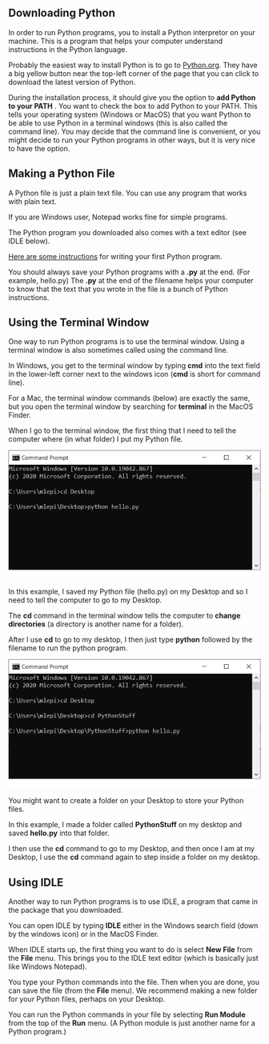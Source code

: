 ## Downloading Python
In order to run Python programs, you to install a Python interpretor on your machine. This is a program that helps your computer understand instructions in the Python language. 

Probably the easiest way to install Python is to go to [Python.org](https://www.python.org/downloads/). 
They have a big yellow button near the top-left corner of the page that you can click to download the latest version of Python.

During the installation process, it should give you the option to **add Python to your PATH** . You want to check the box to add Python to your PATH. 
This tells your operating system (Windows or MacOS) that you want Python to be able to use Python in a terminal windows (this is also called the command line). 
You may decide that the command line is convenient, or you might decide to run your Python programs in other ways, but it is very nice to have the option. 

## Making a Python File

A Python file is just a plain text file. You can use any program that works with plain text. 

If you are Windows user, Notepad works fine for simple programs. 

The Python program you downloaded also comes with a text editor (see IDLE below). 

[Here are some instructions](2-HelloPython.md) for writing your first Python program. 

You should always save your Python programs with a **.py** at the end. (For example, hello.py) 
The **.py** at the end of the filename helps your computer to know that the text that you wrote in the file is a bunch of Python instructions. 

## Using the Terminal Window

One way to run Python programs is to use the terminal window. Using a terminal window is also sometimes called using the command line.

In Windows, you get to the terminal window by typing **cmd** into the text field in the lower-left corner next to the windows icon (**cmd** is short for command line). 

For a Mac, the terminal window commands (below) are exactly the same, but you open the terminal window by searching for **terminal** in the MacOS Finder.

When I go to the terminal window, the first thing that I need to tell the computer where (in what folder) I put my Python file. 

![terminal window](../../assets/winTerminal.png)

In this example, I saved my Python file (hello.py) on my Desktop and so I need to tell the computer to go to my Desktop. 

The **cd** command in the terminal window tells the computer to **change directories** (a directory is another name for a folder). 

After I use **cd** to go to my desktop, I then just type **python** followed by the filename to run the python program. 

![second terminal window](../../assets/winTerminal2.png)

You might want to create a folder on your Desktop to store your Python files. 

In this example, I made a folder called **PythonStuff** on my desktop and saved **hello.py** into that folder. 

I then use the **cd** command to go to my Desktop, and then once I am at my Desktop, I use the **cd** command again to step inside a folder on my desktop.

## Using IDLE

Another way to run Python programs is to use IDLE, a program that came in the package that you downloaded. 

You can open IDLE by typing **IDLE** either in the Windows search field (down by the windows icon) or in the MacOS Finder. 

When IDLE starts up, the first thing you want to do is select **New File** from the **File** menu. 
This brings you to the IDLE text editor (which is basically just like Windows Notepad). 

You type your Python commands into the file. Then when you are done, you can save the file (from the **File** menu). We recommend making a new folder for your Python files, perhaps on your Desktop.

You can run the Python commands in your file by selecting **Run Module** from the top of the **Run** menu. (A Python module is just another name for a Python program.)



